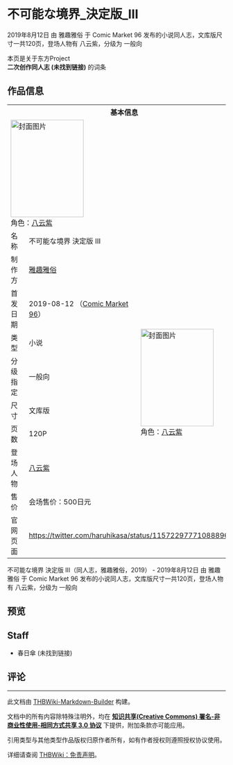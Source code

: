 # 不可能な境界_決定版_Ⅲ

<!-- source html: G:\repos\THBWiki-Markdown-Builder\THBWikiMarkdown\Temp\main\b\b4\ns0%3A%E4%B8%8D%E5%8F%AF%E8%83%BD%E3%81%AA%E5%A2%83%E7%95%8C_%E6%B1%BA%E5%AE%9A%E7%89%88_%E2%85%A2.html -->

2019年8月12日 由 雅趣雅俗 于 Comic Market 96 发布的小说同人志，文库版尺寸一共120页，登场人物有 八云紫，分级为 一般向

本页是关于东方Project  
 **二次创作同人志 (未找到链接)** 的词条
## 作品信息

<table><tbody><tr><th colspan="3">基本信息</th></tr><tr><td class="cover-artwork-mobile" colspan="2"><a href="./文件-不可能な境界_決定版_Ⅲ封面.jpg.md" class="image" title="封面图片"><img alt="封面图片" src="https://upload.thwiki.cc/thumb/e/ed/%E4%B8%8D%E5%8F%AF%E8%83%BD%E3%81%AA%E5%A2%83%E7%95%8C_%E6%B1%BA%E5%AE%9A%E7%89%88_%E2%85%A2%E5%B0%81%E9%9D%A2.jpg/168px-%E4%B8%8D%E5%8F%AF%E8%83%BD%E3%81%AA%E5%A2%83%E7%95%8C_%E6%B1%BA%E5%AE%9A%E7%89%88_%E2%85%A2%E5%B0%81%E9%9D%A2.jpg" decoding="async" loading="lazy" width="168" height="224" srcset="https://upload.thwiki.cc/thumb/e/ed/%E4%B8%8D%E5%8F%AF%E8%83%BD%E3%81%AA%E5%A2%83%E7%95%8C_%E6%B1%BA%E5%AE%9A%E7%89%88_%E2%85%A2%E5%B0%81%E9%9D%A2.jpg/252px-%E4%B8%8D%E5%8F%AF%E8%83%BD%E3%81%AA%E5%A2%83%E7%95%8C_%E6%B1%BA%E5%AE%9A%E7%89%88_%E2%85%A2%E5%B0%81%E9%9D%A2.jpg 1.5x, https://upload.thwiki.cc/thumb/e/ed/%E4%B8%8D%E5%8F%AF%E8%83%BD%E3%81%AA%E5%A2%83%E7%95%8C_%E6%B1%BA%E5%AE%9A%E7%89%88_%E2%85%A2%E5%B0%81%E9%9D%A2.jpg/336px-%E4%B8%8D%E5%8F%AF%E8%83%BD%E3%81%AA%E5%A2%83%E7%95%8C_%E6%B1%BA%E5%AE%9A%E7%89%88_%E2%85%A2%E5%B0%81%E9%9D%A2.jpg 2x" data-file-width="750" data-file-height="1000"></a><div class="cover-char">角色：<a href="./八云紫.md" title="八云紫">八云紫</a></div></td>
</tr><tr><td class="label">名称</td><td colspan="2"> 不可能な境界 決定版 Ⅲ </td></tr><tr><td class="label">制作方</td><td><a href="./雅趣雅俗.md" title="雅趣雅俗">雅趣雅俗</a></td><td class="cover-artwork" rowspan="8" style="min-width:224px;"><a href="./文件-不可能な境界_決定版_Ⅲ封面.jpg.md" class="image" title="封面图片"><img alt="封面图片" src="https://upload.thwiki.cc/thumb/e/ed/%E4%B8%8D%E5%8F%AF%E8%83%BD%E3%81%AA%E5%A2%83%E7%95%8C_%E6%B1%BA%E5%AE%9A%E7%89%88_%E2%85%A2%E5%B0%81%E9%9D%A2.jpg/168px-%E4%B8%8D%E5%8F%AF%E8%83%BD%E3%81%AA%E5%A2%83%E7%95%8C_%E6%B1%BA%E5%AE%9A%E7%89%88_%E2%85%A2%E5%B0%81%E9%9D%A2.jpg" decoding="async" loading="lazy" width="168" height="224" srcset="https://upload.thwiki.cc/thumb/e/ed/%E4%B8%8D%E5%8F%AF%E8%83%BD%E3%81%AA%E5%A2%83%E7%95%8C_%E6%B1%BA%E5%AE%9A%E7%89%88_%E2%85%A2%E5%B0%81%E9%9D%A2.jpg/252px-%E4%B8%8D%E5%8F%AF%E8%83%BD%E3%81%AA%E5%A2%83%E7%95%8C_%E6%B1%BA%E5%AE%9A%E7%89%88_%E2%85%A2%E5%B0%81%E9%9D%A2.jpg 1.5x, https://upload.thwiki.cc/thumb/e/ed/%E4%B8%8D%E5%8F%AF%E8%83%BD%E3%81%AA%E5%A2%83%E7%95%8C_%E6%B1%BA%E5%AE%9A%E7%89%88_%E2%85%A2%E5%B0%81%E9%9D%A2.jpg/336px-%E4%B8%8D%E5%8F%AF%E8%83%BD%E3%81%AA%E5%A2%83%E7%95%8C_%E6%B1%BA%E5%AE%9A%E7%89%88_%E2%85%A2%E5%B0%81%E9%9D%A2.jpg 2x" data-file-width="750" data-file-height="1000"></a><div class="cover-char">角色：<a href="./八云紫.md" title="八云紫">八云紫</a></div></td>
</tr><tr><td class="label">首发日期</td><td>2019-08-12&#160;（<a href="/展会作品列表?e=Comic+Market%2396">Comic Market 96</a>）</td></tr><tr><td class="label">类型</td><td>小说</td></tr><tr><td class="label">分级指定</td><td>一般向</td></tr><tr><td class="label">尺寸</td><td>文库版</td></tr><tr><td class="label">页数</td><td>120P</td></tr><tr><td class="label">登场人物</td><td><a href="./八云紫.md" title="八云紫">八云紫</a></td></tr><tr><td class="label">售价</td><td>会场售价：500日元</td></tr>
<tr><td class="label">官网页面</td><td colspan="2"><a rel="nofollow" class="external free" href="https://twitter.com/haruhikasa/status/1157229777108889600">https://twitter.com/haruhikasa/status/1157229777108889600</a></td></tr></tbody></table>

不可能な境界 決定版 Ⅲ（同人志，雅趣雅俗，2019） - 2019年8月12日 由 雅趣雅俗 于 Comic Market 96 发布的小说同人志，文库版尺寸一共120页，登场人物有 八云紫，分级为 一般向
## 预览
## Staff
- 春日傘 (未找到链接)

## 评论




---

此文档由 [THBWiki-Markdown-Builder](https://github.com/Delsin-Yu/THBWiki-Markdown-Builder) 构建。

文档中的所有内容除特殊注明外，均在 [**知识共享(Creative Commons) 署名-非商业性使用-相同方式共享 3.0 协议**](https://creativecommons.org/licenses/by-sa/3.0/deed.zh-hans) 下提供，附加条款亦可能应用。

引用类型与其他类型作品版权归原作者所有，如有作者授权则遵照授权协议使用。

详细请查阅 [THBWiki：免责声明](https://thbwiki.cc/THBWiki:%E5%85%8D%E8%B4%A3%E5%A3%B0%E6%98%8E)。


